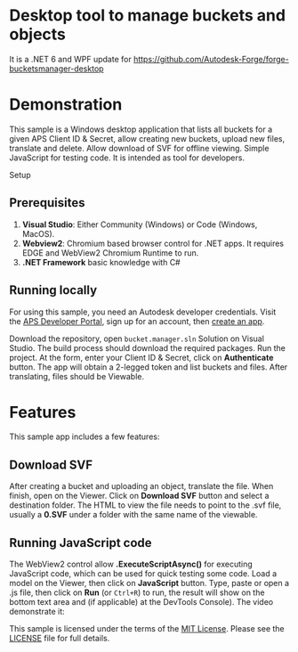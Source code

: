 # Desktop tool to manage buckets and objects

It is a .NET 6 and WPF update for https://github.com/Autodesk-Forge/forge-bucketsmanager-desktop

# Demonstration

This sample is a Windows desktop application that lists all buckets for a given APS Client ID & Secret, allow creating new buckets, upload new files, translate and delete. Allow download of SVF for offline viewing. Simple JavaScript for testing code. It is intended as tool for developers.

 Setup

## Prerequisites

1. **Visual Studio**: Either Community (Windows) or Code (Windows, MacOS).
2. **Webview2**: Chromium based browser control for .NET apps. It requires EDGE and WebView2 Chromium Runtime to run.
3. **.NET Framework** basic knowledge with C#

## Running locally

For using this sample, you need an Autodesk developer credentials. Visit the [APS Developer Portal](https://aps.autodesk.com), sign up for an account, then [create an app](https://developer.autodesk.com/myapps/create).

Download the repository, open `bucket.manager.sln` Solution on Visual Studio. The build process should download the required packages. Run the project. At the form, enter your Client ID & Secret, click on **Authenticate** button. The app will obtain a 2-legged token and list buckets and files. After translating, files should be Viewable.

# Features

This sample app includes a few features:

## Download SVF

After creating a bucket and uploading an object, translate the file. When finish, open on the Viewer. Click on **Download SVF** button and select a destination folder. The HTML to view the file needs to point to the .svf file, usually a **0.SVF** under a folder with the same name of the viewable.

## Running JavaScript code

The WebView2 control allow **.ExecuteScriptAsync()** for executing JavaScript code, which can be used for quick testing some code. Load a model on the Viewer, then click on **JavaScript** button. Type, paste or open a .js file, then click on **Run** (or `Ctrl+R`) to run, the result will show on the bottom text area and (if applicable) at the DevTools Console). The video demonstrate it:

This sample is licensed under the terms of the [MIT License](http://opensource.org/licenses/MIT). Please see the [LICENSE](LICENSE.txt) file for full details.

